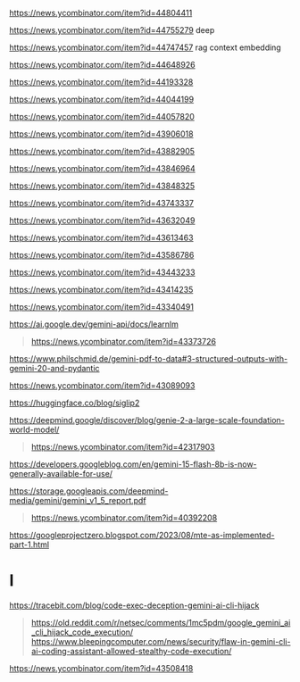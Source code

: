 https://news.ycombinator.com/item?id=44804411

https://news.ycombinator.com/item?id=44755279 deep

https://news.ycombinator.com/item?id=44747457 rag context embedding

https://news.ycombinator.com/item?id=44648926

https://news.ycombinator.com/item?id=44193328

https://news.ycombinator.com/item?id=44044199

https://news.ycombinator.com/item?id=44057820

https://news.ycombinator.com/item?id=43906018

https://news.ycombinator.com/item?id=43882905

https://news.ycombinator.com/item?id=43846964

https://news.ycombinator.com/item?id=43848325

https://news.ycombinator.com/item?id=43743337

https://news.ycombinator.com/item?id=43632049

https://news.ycombinator.com/item?id=43613463

https://news.ycombinator.com/item?id=43586786

https://news.ycombinator.com/item?id=43443233

https://news.ycombinator.com/item?id=43414235

https://news.ycombinator.com/item?id=43340491

https://ai.google.dev/gemini-api/docs/learnlm
> https://news.ycombinator.com/item?id=43373726

https://www.philschmid.de/gemini-pdf-to-data#3-structured-outputs-with-gemini-20-and-pydantic

https://news.ycombinator.com/item?id=43089093

https://huggingface.co/blog/siglip2

https://deepmind.google/discover/blog/genie-2-a-large-scale-foundation-world-model/
> https://news.ycombinator.com/item?id=42317903

https://developers.googleblog.com/en/gemini-15-flash-8b-is-now-generally-available-for-use/

https://storage.googleapis.com/deepmind-media/gemini/gemini_v1_5_report.pdf
> https://news.ycombinator.com/item?id=40392208

https://googleprojectzero.blogspot.com/2023/08/mte-as-implemented-part-1.html

# I
https://tracebit.com/blog/code-exec-deception-gemini-ai-cli-hijack
> https://old.reddit.com/r/netsec/comments/1mc5pdm/google_gemini_ai_cli_hijack_code_execution/
> https://www.bleepingcomputer.com/news/security/flaw-in-gemini-cli-ai-coding-assistant-allowed-stealthy-code-execution/

https://news.ycombinator.com/item?id=43508418

